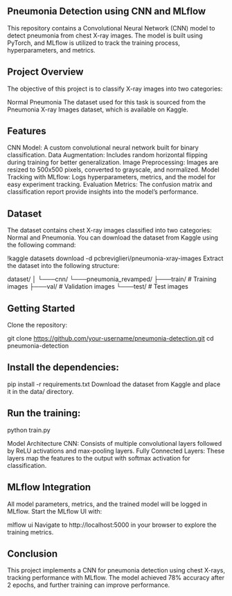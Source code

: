 ## Pneumonia Detection using CNN and MLflow
This repository contains a Convolutional Neural Network (CNN) model to detect pneumonia from chest X-ray images. The model is built using PyTorch, and MLflow is utilized to track the training process, hyperparameters, and metrics.

## Project Overview
The objective of this project is to classify X-ray images into two categories:

Normal
Pneumonia
The dataset used for this task is sourced from the Pneumonia X-ray Images dataset, which is available on Kaggle.

## Features
CNN Model: A custom convolutional neural network built for binary classification.
Data Augmentation: Includes random horizontal flipping during training for better generalization.
Image Preprocessing: Images are resized to 500x500 pixels, converted to grayscale, and normalized.
Model Tracking with MLflow: Logs hyperparameters, metrics, and the model for easy experiment tracking.
Evaluation Metrics: The confusion matrix and classification report provide insights into the model’s performance.

## Dataset
The dataset contains chest X-ray images classified into two categories: Normal and Pneumonia. You can download the dataset from Kaggle using the following command:

!kaggle datasets download -d pcbreviglieri/pneumonia-xray-images
Extract the dataset into the following structure:

dataset/
│
└───cnn/
    └───pneumonia_revamped/
        ├───train/  # Training images
        ├───val/    # Validation images
        └───test/   # Test images


## Getting Started

Clone the repository:

git clone https://github.com/your-username/pneumonia-detection.git
cd pneumonia-detection


## Install the dependencies:

pip install -r requirements.txt
Download the dataset from Kaggle and place it in the data/ directory.

## Run the training:

python train.py

Model Architecture
CNN: Consists of multiple convolutional layers followed by ReLU activations and max-pooling layers.
Fully Connected Layers: These layers map the features to the output with softmax activation for classification.

## MLflow Integration
All model parameters, metrics, and the trained model will be logged in MLflow. Start the MLflow UI with:

mlflow ui
Navigate to http://localhost:5000 in your browser to explore the training metrics.

## Conclusion
This project implements a CNN for pneumonia detection using chest X-rays, tracking performance with MLflow. The model achieved 78% accuracy after 2 epochs, and further training can improve performance.